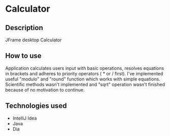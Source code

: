 # Calculator 

## Description 

JFrame  desktop Calculator

## How to use

Application calculates users input with basic operations, resolves equations in brackets and adheres to priority operators ( * or / first).
I've implemented useful "modulo" and "round" function which works with simple equations. Scientific methods wasn't implemented and "sqrt" operation wasn't finished because of no motivation to continue.  

## Technologies used

+ IntelliJ Idea
+ Java
+ Dia

